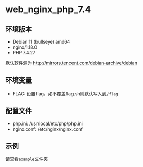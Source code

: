 # web_nginx_php_7.4

## 环境版本

- Debian 11 (bullseye) amd64
- nginx/1.18.0
- PHP 7.4.27

默认软件源为 http://mirrors.tencent.com/debian-archive/debian

## 环境变量

- FLAG: 设置flag，如不覆盖flag.sh则默认写入到`/flag`

## 配置文件

- php.ini: /usr/local/etc/php/php.ini
- nginx.conf: /etc/nginx/nginx.conf

## 示例

请查看`example`文件夹

